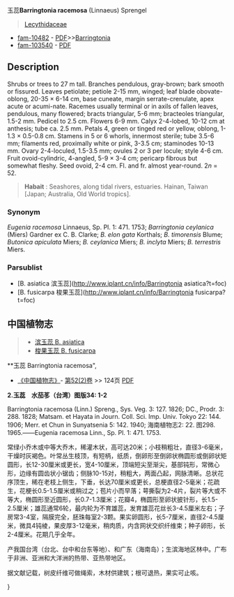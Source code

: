 玉蕊**Barringtonia racemosa** (Linnaeus) Sprengel

> [Lecythidaceae](http://www.iplant.cn/info/Lecythidaceae?t=foc)
* [fam-10482](http://www.iplant.cn/foc/fam/10482) - [PDF](http://www.iplant.cn/foc/pdf/Lecythidaceae.pdf)>>[Barringtonia](http://www.iplant.cn/info/Barringtonia?t=foc)
* [fam-103540](http://www.iplant.cn/foc/fam/103540) - [PDF](http://www.iplant.cn/foc/pdf/Barringtonia.pdf)

## Description

Shrubs or trees to 27 m tall. Branches pendulous, gray-brown; bark smooth or fissured. Leaves petiolate; petiole 2-15 mm, winged; leaf blade obovate-oblong, 20-35 × 6-14 cm, base cuneate, margin serrate-crenulate, apex acute or acumi-nate. Racemes usually terminal or in axils of fallen leaves, pendulous, many flowered; bracts triangular, 5-6 mm; bracteoles triangular, 1.5-2 mm. Pedicel to 2.5 cm. Flowers 6-9 mm. Calyx 2-4-lobed, 10-12 cm at anthesis; tube ca. 2.5 mm. Petals 4, green or tinged red or yellow, oblong, 1-1.3 × 0.5-0.8 cm. Stamens in 5 or 6 whorls, innermost sterile; tube 3.5-6 mm; filaments red, proximally white or pink, 3-3.5 cm; staminodes 10-13 mm. Ovary 2-4-loculed, 1.5-3.5 mm; ovules 2 or 3 per locule; style 4-6 cm. Fruit ovoid-cylindric, 4-angled, 5-9 × 3-4 cm; pericarp fibrous but somewhat fleshy. Seed ovoid, 2-4 cm. Fl. and fr. almost year-round. 2*n* = 52.


> **Habait** : 
> Seashores, along tidal rivers, estuaries. Hainan, Taiwan [Japan; Australia, Old World tropics].

### Synonym
*Eugenia racemosa* Linnaeus, Sp. Pl. 1: 471. 1753; *Barringtonia ceylanica* (Miers) Gardner ex C. B. Clarke; *B. elon* *gata* Korthals; *B. timorensis* Blume; *Butonica apiculata* Miers; *B. ceylanica* Miers; *B. inclyta* Miers; *B. terrestris* Miers.



### Parsublist

* [B.  asiatica  滨玉蕊](http://www.iplant.cn/info/Barringtonia asiatica?t=foc)
* [B.  fusicarpa  梭果玉蕊](http://www.iplant.cn/info/Barringtonia fusicarpa?t=foc)

## 中国植物志

> * [滨玉蕊  B.  asiatica](Barringtonia-asiatica-滨玉蕊.md)
> * [梭果玉蕊  B.  fusicarpa](Barringtonia-fusicarpa-梭果玉蕊.md)


**玉蕊 Barringtonia racemosa",



* [《中国植物志》](http://www.iplant.cn/frps)- [第52(2)卷](http://www.iplant.cn/frps/vol/52(2)) >> 124页 [PDF](http://www.iplant.cn/frps/pdf/52(2)/124.PDF)


**2.玉蕊　水茄苳（台湾）图版34: 1-2**

Barringtonia racemosa (Linn.) Spreng., Sys. Veg. 3: 127. 1826; DC., Prodr. 3: 288. 1828; Matsam. et Hayata in Journ. Coll. Sci. Imp. Univ. Tokyo 22: 144. 1906; Merr. et Chun in Sunyatsenia 5: 142. 1940; 海南植物志2: 22. 图298. 1965.——Eugenia racemosa Linn., Sp. Pl. 1: 471. 1753.

常绿小乔木或中等大乔木，稀灌木状，高可达20米；小枝稍粗壮，直径3-6毫米，干燥时灰褐色。叶常丛生枝顶，有短柄，纸质，倒卵形至倒卵状椭圆形或倒卵状矩圆形，长12-30厘米或更长，宽4-10厘米，顶端短尖至渐尖，基部钝形，常微心形，边缘有圆齿状小锯齿；侧脉10-15对，稍粗大，两面凸起，网脉清晰。总状花序顶生，稀在老枝上侧生，下垂，长达70厘米或更长，总梗直径2-5毫米；花疏生，花梗长0.5-1.5厘米或稍过之；苞片小而早落；萼撕裂为2-4片，裂片等大或不等大，椭圆形至近圆形，长0.7-1.3厘米；花瓣4，椭圆形至卵状披针形，长1.5-2.5厘米；雄蕊通常6轮，最内轮为不育雄蕊，发育雄蕊花丝长3-4.5厘米左右；子房常3-4室，隔膜完全，胚珠每室2-3颗。果实卵圆形，长5-7厘米，直径2-4.5厘米，微具4钝棱，果皮厚3-12毫米，稍肉质，内含网状交织纤维束；种子卵形，长2-4厘米。花期几乎全年。

产我国台湾（台北、台中和台东等地）、和广东（海南岛）；生滨海地区林中。广布于非洲、亚洲和大洋洲的热带、亚热带地区。

据文献记载，树皮纤维可做绳索，木材供建筑；根可退热，果实可止咳。



}